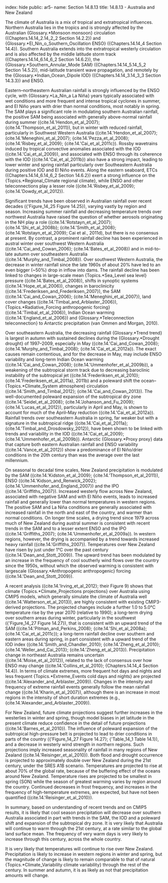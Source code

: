 index: hide
public: ar5-
name: Section 14.8.13
title: 14.8.13 - Australia and New Zealand

The climate of Australia is a mix of tropical and extratropical influences. Northern Australia lies in the tropics and is strongly affected by the Australian {Glossary.*Monsoon monsoon} circulation ({Chapters.14.14_2.14_2_2 Section 14.2.2}) and {Glossary.*El_Nin_o_Southern_Oscillation ENSO} ({Chapters.14.14_4 Section 14.4}). Southern Australia extends into the extratropical westerly circulation and is also affected by the middle latitude storm track ({Chapters.14.14_6.14_6_2 Section 14.6.2}), the {Glossary.*Southern_Annular_Mode SAM} ({Chapters.14.14_5.14_5_2 Section 14.5.2}), mid-latitude transient wave propagation, and remotely by the {Glossary.*Indian_Ocean_Dipole IOD} ({Chapters.14.14_3.14_3_3 Section 14.3.3}) and ENSO.

Eastern–northeastern Australian rainfall is strongly influenced by the ENSO cycle, with {Glossary.*La_Nin_a La Niña} years typically associated with wet conditions and more frequent and intense tropical cyclones in summer, and El Niño years with drier than normal conditions, most notably in spring. The SAM plays a significant role in modulating southern Australian rainfall, the positive SAM being associated with generally above-normal rainfall during summer ({cite.14.'Hendon_et_al_2007}; {cite.14.'Thompson_et_al_2011}), but in winter with reduced rainfall, particularly in Southwest Western Australia ({cite.14.'Hendon_et_al_2007}; {cite.14.'Meneghini_et_al_2007}; {cite.14.'Pezza_et_al_2008}; {cite.14.'Risbey_et_al_2009}; {cite.14.'Cai_et_al_2011c}). Rossby wavetrains induced by tropical convective anomalies associated with the IOD ({cite.14.'Cai_et_al_2009}), and associated with ENSO through its coherence with the IOD ({cite.14.'Cai_et_al_2011b}) also have a strong impact, leading to lower winter and spring rainfall particularly over Southeastern Australia during positive IOD and El Niño events. Along the eastern seaboard, ETCs ({Chapters.14.14_6.14_6_2 Section 14.6.2}) exert a strong influence on the {Topics.*Regional_Climate regional climate}, while ENSO and other teleconnections play a lesser role ({cite.14.'Risbey_et_al_2009}; {cite.14.'Dowdy_et_al_2012}).

Significant trends have been observed in Australian rainfall over recent decades ({'Figure_14_25 Figure 14.25}), varying vastly by region and season. Increasing summer rainfall and decreasing temperature trends over northwest Australia have raised the question of whether aerosols originating in the NH play a role ({cite.14.'Rotstayn_et_al_2007}; {cite.14.'Shi_et_al_2008b}; {cite.14.'Smith_et_al_2008}; {cite.14.'Rotstayn_et_al_2009}; Cai et al., 2011d), but there is no consensus at present. By contrast, a prominent rainfall decline has been experienced in austral winter over southwest Western Australia ({cite.14.'Cai_and_Cowan_2006}; {cite.14.'Bates_et_al_2008}) and in mid-to-late autumn over southeastern Australia ({cite.14.'Murphy_and_Timbal_2008}). Over southwest Western Australia, the decrease in winter rainfall since the late 1960s of about 20% have led to an even bigger (~50%) drop in inflow into dams. The rainfall decline has been linked to changes in large-scale mean {Topics.*Sea_Level sea level} pressure ({cite.14.'Bates_et_al_2008}), shifts in synoptic systems ({cite.14.'Hope_et_al_2006}), changes in baroclinicity ({cite.14.'Frederiksen_and_Frederiksen_2007}), the SAM ({cite.14.'Cai_and_Cowan_2006}; {cite.14.'Meneghini_et_al_2007}), land cover changes ({cite.14.'Timbal_and_Arblaster_2006}), {Topics.*Radiative_Forcing anthropogenic forcing} ({cite.14.'Timbal_et_al_2006}), Indian Ocean warming ({cite.14.'England_et_al_2006}) and {Glossary.*Teleconnection teleconnection} to Antarctic precipitation (van Ommen and Morgan, 2010).

Over southeastern Australia, the decreasing rainfall {Glossary.*Trend trend} is largest in autumn with sustained declines during the {Glossary.*Drought drought} of 1997–2009, especially in May ({cite.14.'Cai_and_Cowan_2008}; {cite.14.'Murphy_and_Timbal_2008}; {cite.14.'Cai_et_al_2012a}). The exact causes remain contentious, and for the decrease in May, may include ENSO variability and long-term Indian Ocean warming ({cite.14.'Cai_and_Cowan_2008}; {cite.14.'Ummenhofer_et_al_2009b}), a weakening of the subtropical storm track due to decreasing baroclinic instability of the subtropical jet ({cite.14.'Frederiksen_et_al_2010}; {cite.14.'Frederiksen_et_al_2011a}, 2011b) and a poleward shift the ocean–{Topics.*Climate_System atmosphere} circulation ({cite.14.'Smith_and_Timbal_2012}; {cite.14.'Cai_and_Cowan_2013}). The well-documented poleward expansion of the subtropical dry zone ({cite.14.'Seidel_et_al_2008}; {cite.14.'Johanson_and_Fu_2009}; {cite.14.'Lucas_et_al_2012}), particularly in April and May, is shown to account for much of the April–May reduction ({cite.14.'Cai_et_al_2012a}). Rainfall trends over southeastern Australia in spring, far weaker but with a signature in the subtropical ridge ({cite.14.'Cai_et_al_2011a}; {cite.14.'Timbal_and_Drosdowsky_2012}), have been shown to be linked with trends and variability in the IOD ({cite.14.'Cai_et_al_2009}; {cite.14.'Ummenhofer_et_al_2009b}). Antarctic {Glossary.*Proxy proxy} data that capture both eastern Australian rainfall and ENSO variability ({cite.14.'Vance_et_al_2012}) show a predominance of El Niño/drier conditions in the 20th century than was the average over the last millennium.

On seasonal to decadal time scales, New Zealand precipitation is modulated by the SAM ({cite.14.'Kidston_et_al_2009}; {cite.14.'Thompson_et_al_2011}), ENSO ({cite.14.'Kidson_and_Renwick_2002}; {cite.14.'Ummenhofer_and_England_2007}) and the IPO ({cite.14.'Griffiths_2007}). Increased westerly flow across New Zealand, associated with negative SAM and with El Niño events, leads to increased rainfall and generally lower than normal temperatures in western regions. The positive SAM and La Niña conditions are generally associated with increased rainfall in the north and east of the country, and warmer than normal conditions. On longer time scales, a drying trend since 1979 across much of New Zealand during austral summer is consistent with recent trends in the SAM and to a lesser extent ENSO and the IPO ({cite.14.'Griffiths_2007}; {cite.14.'Ummenhofer_et_al_2009a}). In western regions, however, the drying is accompanied by a trend towards increased heavy rainfall ({cite.14.'Griffiths_2007}). Temperatures over New Zealand have risen by just under 1°C over the past century ({cite.14.'Dean_and_Stott_2009}). The upward trend has been modulated by an increase in the frequency of cool southerly wind flows over the country since the 1950s, without which the observed warming is consistent with largescale {Glossary.*Anthropogenic anthropogenic} forcing ({cite.14.'Dean_and_Stott_2009}).

A recent analysis ({cite.14.'Irving_et_al_2012}; their Figure 9) shows that climate {Topics.*Climate_Projections projections} over Australia using CMIP5 models, which generally simulate the climate of Australia well ({cite.14.'Watterson_et_al_2013}), are highly consistent with existing CMIP3-derived projections. The projected changes include a further 1.0 to 5.0°C temperature rise by the year 2070 (relative to 1990); a long-term drying over southern areas during winter, particularly in the southwest ({'Figure_14_27 Figure 14.27}), that is consistent with an upward trend of the SAM ({cite.14.'Pitman_and_Perkins_2008}; {cite.14.'Shi_et_al_2008a}; {cite.14.'Cai_et_al_2011c}); a long-term rainfall decline over southern and eastern areas during spring, in part consistent with a upward trend of the IOD index ({cite.14.'Smith_and_Chandler_2010}; {cite.14.'Zheng_et_al_2010}; {cite.14.'Weller_and_Cai_2013}; {cite.14.'Zheng_et_al_2013}). Precipitation change in northeast Australia remains uncertain ({cite.14.'Moise_et_al_2012}), related to the lack of consensus over how ENSO may change ({cite.14.'Collins_et_al_2010}; {Chapters.14.14_4 Section 14.4}). In terms of climate extremes, more frequent hot days and nights and less frequent {Topics.*Extreme_Events cold days and nights} are projected ({cite.14.'Alexander_and_Arblaster_2009}). Changes in the intensity and frequency of extreme rainfall events generally follow the mean rainfall change ({cite.14.'Kharin_et_al_2007}), although there is an increase in most regions in the intensity of short duration extremes (e.g., {cite.14.'Alexander_and_Arblaster_2009}).

For New Zealand, future climate projections suggest further increases in the westerlies in winter and spring, though model biases in jet latitude in the present climate reduce confidence in the detail of future projections ({cite.14.'Barnes_et_al_2010}). The influence of poleward expansion of the subtropical high-pressure belt is projected to lead to drier conditions in parts of the country ({'Figure_14_27 Figure 14.27}; {'Table_14_1 Table 14.1}), and a decrease in westerly wind strength in northern regions. Such projections imply increased seasonality of rainfall in many regions of New Zealand ({cite.14.'Reisinger_et_al_2010}). Both flood and drought occurrence is projected to approximately double over New Zealand during the 21st century, under the SRES A1B scenario. Temperatures are projected to rise at about 70% of the global rate, because of the buffering effect of the oceans around New Zealand. Temperature rises are projected to be smallest in spring (SON) while the season of greatest warming varies by region around the country. Continued decreases in frost frequency, and increases in the frequency of high-temperature extremes, are expected, but have not been quantified ({cite.14.'Reisinger_et_al_2010}).

In summary, based on understanding of recent trends and on CMIP5 results, it is likely that cool season precipitation will decrease over southern Australia associated in part with trends in the SAM, the IOD and a poleward shift and expansion of the subtropical dry zone. It is very likely that Australia will continue to warm through the 21st century, at a rate similar to the global land surface mean. The frequency of very warm days is very likely to increase through this century, across the whole country.

It is very likely that temperatures will continue to rise over New Zealand. Precipitation is likely to increase in western regions in winter and spring, but the magnitude of change is likely to remain comparable to that of natural {Topics.*Climate_Variability climate variability} through the rest of the century. In summer and autumn, it is as likely as not that precipitation amounts will change.
